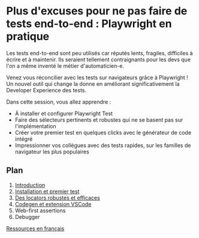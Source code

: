 # Plus d'excuses pour ne pas faire de tests end-to-end : Playwright en pratique
Les tests end-to-end sont peu utilisés car réputés lents, fragiles, difficiles à écrire et à maintenir. Ils seraient tellement contraignants pour les devs que l'on a même inventé le métier d'automaticien-e.

Venez vous réconcilier avec les tests sur navigateurs grâce à Playwright ! Un nouvel outil qui change la donne en améliorant significativement la Developer Experience des tests.

Dans cette session, vous allez apprendre :
- À installer et configurer Playwright Test
- Faire des sélecteurs pertinents et robustes qui ne se basent pas sur l'implémentation
- Créer votre premier test en quelques clicks avec le générateur de code intégré 
- Impressionner vos collègues avec des tests rapides, sur les familles de navigateur les plus populaires

## Plan
1. [Introduction](introduction/README.md)
1. [Installation et premier test](install/README.md)
1. [Des locators robustes et efficaces](locators/README.md)
1. [Codegen et extension VSCode](codegen/README.md)
1. Web-first assertions
1. Debugger

[Ressources en français](ressources/README.md)
